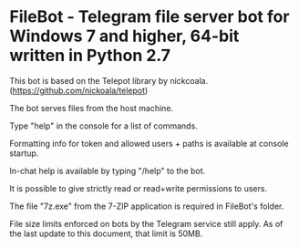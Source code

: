 # FileBot - Telegram file server bot for Windows 7 and higher, 64-bit written in Python 2.7

This bot is based on the Telepot library by nickcoala. (https://github.com/nickoala/telepot)

The bot serves files from the host machine.

Type "help" in the console for a list of commands.

Formatting info for token and allowed users + paths is available at console startup.

In-chat help is available by typing "/help" to the bot.

It is possible to give strictly read or read+write permissions to users.

The file "7z.exe" from the 7-ZIP application is required in FileBot's folder.

File size limits enforced on bots by the Telegram service still apply. As of the last update to this document, that limit is 50MB.
